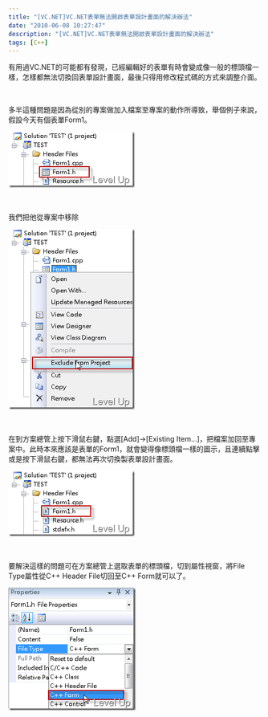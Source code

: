 ```yaml
---
title: "[VC.NET]VC.NET表單無法開啟表單設計畫面的解決辦法"
date: "2010-06-08 10:27:47"
description: "[VC.NET]VC.NET表單無法開啟表單設計畫面的解決辦法"
tags: [C++]
---
```


<p>
	有用過VC.NET的可能都有發現，已經編輯好的表單有時會變成像一般的標頭檔一樣，怎樣都無法切換回表單設計畫面，最後只得用修改程式碼的方式來調整介面。</p>
<p>
	 </p>
<p>
	多半這種問題是因為從別的專案做加入檔案至專案的動作所導致，舉個例子來說，假設今天有個表單Form1。</p>
<p>
	<img alt="image" border="0" height="112" src="\images\posts\15725\image_thumb_1.png" style="border-right-width: 0px; display: inline; border-top-width: 0px; border-bottom-width: 0px; border-left-width: 0px" title="image" width="252" /></p>
<p>
	 </p>
<p>
	我們把他從專案中移除</p>
<p>
	<img alt="image" border="0" height="360" src="\images\posts\15725\image_thumb_2.png" style="border-right-width: 0px; display: inline; border-top-width: 0px; border-bottom-width: 0px; border-left-width: 0px" title="image" width="252" /></p>
<p>
	 </p>
<p>
	在到方案總管上按下滑鼠右鍵，點選[Add]→[Existing Item…]，把檔案加回至專案中。此時本來應該是表單的Form1，就會變得像標頭檔一樣的圖示，且連續點擊或是按下滑鼠右鍵，都無法再次切換製表單設計畫面。</p>
<p>
	<img alt="image" border="0" height="131" src="\images\posts\15725\image_thumb_3.png" style="border-right-width: 0px; display: inline; border-top-width: 0px; border-bottom-width: 0px; border-left-width: 0px" title="image" width="252" /></p>
<p>
	 </p>
<p>
	要解決這樣的問題可在方案總管上選取表單的標頭檔，切到屬性視窗，將File Type屬性從C++ Header File切回至C++ Form就可以了。</p>
<p>
	<img alt="image" border="0" height="245" src="\images\posts\15725\image_thumb_4.png" style="border-right-width: 0px; display: inline; border-top-width: 0px; border-bottom-width: 0px; border-left-width: 0px" title="image" width="254" /></p>
